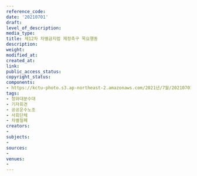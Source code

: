 ```yaml
---
reference_code: 
date: '20210701'
draft: 
level_of_description: 
media_type: 
title: 제12차 차별금지법 제정촉구 목요행동
description: 
weight: 
modified_at: 
created_at: 
link: 
public_access_status: 
copyright_status: 
components:
- https://kctu-photo.s3.ap-northeast-2.amazonaws.com/2021년/7월/20210701-제12차+차별금지법+제정촉구+목요행동_청와대분수대_기자회견_공공운수노조_사회단체_차별철폐/_5D40482.jpg
tags:
- 청와대분수대
- 기자회견
- 공공운수노조
- 사회단체
- 차별철폐
creators:
- 
subjects:
- 
sources:
- 
venues:
- 
---
```

